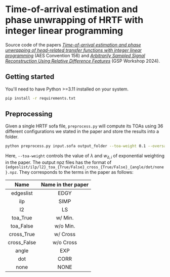# Time-of-arrival estimation and phase unwrapping of HRTF with integer linear programming

Source code of the papers [_Time-of-arrival estimation and phase unwrapping of head-related transfer functions with integer linear programming_]() (AES Convention 156) and [_Arbitrarily Sampled Signal Reconstruction Using Relative Difference Features_]() (GSP Workshop 2024).


## Getting started

You'll need to have Python >=3.11 installed on your system. 
```bash
pip install -r requirements.txt
```

## Preprocessing

Given a single HRTF sofa file, `preprocess.py` will compute its TOAs using 36 different configurations we stated in the paper and store the results into a folder.
    
```bash
python preprocess.py input.sofa output_folder --toa-weight 0.1 --oversampling 10
```
Here, `--toa-weight` controls the value of $\lambda$ and $w_{\delta, i}$ of exponential weighting in the paper.
The output npz files has the format of `{edgeslist/ilp/l2}_toa_{True/False}_cross_{True/False}_{angle/dot/none}.npz`.
They corresponds to the terms in the paper as follows:

| Name | Name in ther paper |
|:------:|:--------------------:|
| edgeslist | EDGY |
| ilp | SIMP |
| l2 | LS |
| toa_True | w/ Min. |
| toa_False | w/o Min. |
| cross_True | w/ Cross |
| cross_False | w/o Cross |
| angle | EXP |
| dot | CORR |
| none | NONE |
